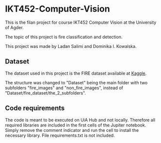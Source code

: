 # IKT452-Computer-Vision
This is the filan project for course IKT452 Computer Vision at the University of Agder.

The topic of this project is fire classification and detection. 

This project was made by Ladan Salimi and Dominika I. Kowalska.

## Dataset

The dataset used in this project is the FIRE dataset available at [Kaggle](https://www.kaggle.com/datasets/phylake1337/fire-dataset).

The structure was changed to "Dataset" being the main folder with two subfolders "fire_images" and "non_fire_images", instead of "Dataset/fire_dataset/the_2_subfolders".

## Code requirements

The code is meant to be executed on UiA Hub and not locally. Therefore all required libraries are included in the first cells of the Jupiter notebook. Simply remove the comment indicator and run the cell to install the necessary library. File requirements.txt is not included.
